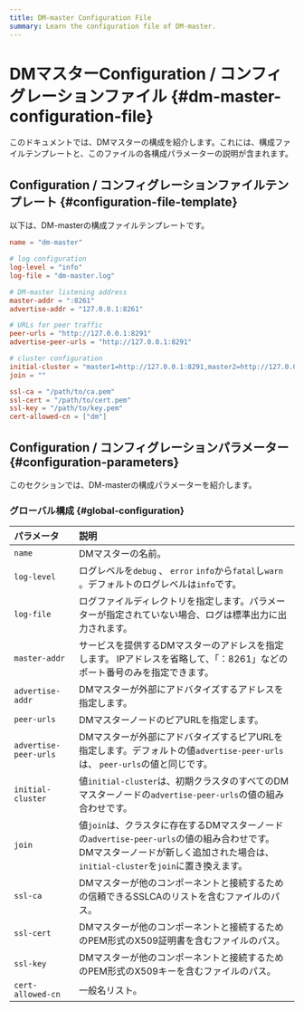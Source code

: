 ```yaml
---
title: DM-master Configuration File
summary: Learn the configuration file of DM-master.
---
```


# DMマスターConfiguration / コンフィグレーションファイル {#dm-master-configuration-file}

このドキュメントでは、DMマスターの構成を紹介します。これには、構成ファイルテンプレートと、このファイルの各構成パラメーターの説明が含まれます。

## Configuration / コンフィグレーションファイルテンプレート {#configuration-file-template}

以下は、DM-masterの構成ファイルテンプレートです。

```toml
name = "dm-master"

# log configuration
log-level = "info"
log-file = "dm-master.log"

# DM-master listening address
master-addr = ":8261"
advertise-addr = "127.0.0.1:8261"

# URLs for peer traffic
peer-urls = "http://127.0.0.1:8291"
advertise-peer-urls = "http://127.0.0.1:8291"

# cluster configuration
initial-cluster = "master1=http://127.0.0.1:8291,master2=http://127.0.0.1:8292,master3=http://127.0.0.1:8293"
join = ""

ssl-ca = "/path/to/ca.pem"
ssl-cert = "/path/to/cert.pem"
ssl-key = "/path/to/key.pem"
cert-allowed-cn = ["dm"] 
```

## Configuration / コンフィグレーションパラメーター {#configuration-parameters}

このセクションでは、DM-masterの構成パラメーターを紹介します。

### グローバル構成 {#global-configuration}

| パラメータ                 | 説明                                                                                                                   |
| :-------------------- | :------------------------------------------------------------------------------------------------------------------- |
| `name`                | DMマスターの名前。                                                                                                           |
| `log-level`           | ログレベルを`debug` 、 `error` `info`から`fatal`し`warn` 。デフォルトのログレベルは`info`です。                                                |
| `log-file`            | ログファイルディレクトリを指定します。パラメーターが指定されていない場合、ログは標準出力に出力されます。                                                                 |
| `master-addr`         | サービスを提供するDMマスターのアドレスを指定します。 IPアドレスを省略して、「：8261」などのポート番号のみを指定できます。                                                    |
| `advertise-addr`      | DMマスターが外部にアドバタイズするアドレスを指定します。                                                                                        |
| `peer-urls`           | DMマスターノードのピアURLを指定します。                                                                                               |
| `advertise-peer-urls` | DMマスターが外部にアドバタイズするピアURLを指定します。デフォルトの値`advertise-peer-urls`は、 `peer-urls`の値と同じです。                                     |
| `initial-cluster`     | 値`initial-cluster`は、初期クラスタのすべてのDMマスターノードの`advertise-peer-urls`の値の組み合わせです。                                            |
| `join`                | 値`join`は、クラスタに存在するDMマスターノードの`advertise-peer-urls`の値の組み合わせです。 DMマスターノードが新しく追加された場合は、 `initial-cluster`を`join`に置き換えます。 |
| `ssl-ca`              | DMマスターが他のコンポーネントと接続するための信頼できるSSLCAのリストを含むファイルのパス。                                                                    |
| `ssl-cert`            | DMマスターが他のコンポーネントと接続するためのPEM形式のX509証明書を含むファイルのパス。                                                                     |
| `ssl-key`             | DMマスターが他のコンポーネントと接続するためのPEM形式のX509キーを含むファイルのパス。                                                                      |
| `cert-allowed-cn`     | 一般名リスト。                                                                                                              |
